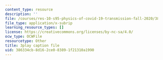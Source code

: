 ```yaml
---
content_type: resource
description: ''
file: /courses/res-10-s95-physics-of-covid-19-transmission-fall-2020/386334cb8d162ce083891f21310a1990_lo-5afXPHx0.srt
file_type: application/x-subrip
learning_resource_types: []
license: https://creativecommons.org/licenses/by-nc-sa/4.0/
ocw_type: OCWFile
resourcetype: Other
title: 3play caption file
uid: 386334cb-8d16-2ce0-8389-1f21310a1990
---
```

